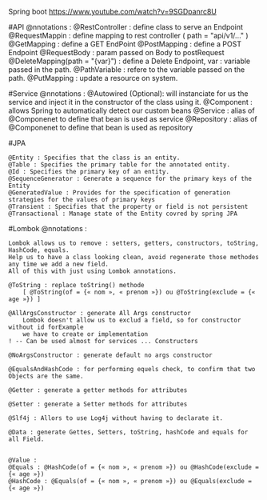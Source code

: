 Spring boot
https://www.youtube.com/watch?v=9SGDpanrc8U


#API @nnotations : 
    @RestController : define class to serve an Endpoint
    @RequestMappin : define mapping to rest controller ( path = "api/v1/..." )
    @GetMapping : define a GET EndPoint
    @PostMapping : define a POST Endpoint
    @RequestBody : param passed on Body to postRequest
    @DeleteMapping(path = "{var}") : define a Delete Endpoint, var : variable passed in the path.
    @PathVariable : refere to the variable passed on the path.
    @PutMapping : update a resource on system.


#Service @nnotations :
    @Autowired (Optional): will instanciate for us the service and inject it in the constructor of the class using it.
    @Component : allows Spring to automatically detect our custom beans
    @Service : alias of @Componenet to define that bean is used as service
    @Repository : alias of @Componenet to define that bean is used as repository

#JPA

    @Entity : Specifies that the class is an entity.
    @Table : Specifies the primary table for the annotated entity.
    @Id : Specifies the primary key of an entity.
    @SequenceGenerator : Generate a sequence for the primary keys of the Entity
    @GeneratedValue : Provides for the specification of generation strategies for the values of primary keys
    @Transient : Specifies that the property or field is not persistent
    @Transactional : Manage state of the Entity covred by spring JPA

#Lombok @nnotations :

    Lombok allows us to remove : setters, getters, constructors, toString, HashCode, equals.
    Help us to have a class looking clean, avoid regenerate those methodes any time we add a new field.
    All of this with just using Lombok annotations.

    @ToString : replace toString() methode
        [ @ToString(of = {« nom », « prenom »}) ou @ToString(exclude = {« age »}) ]
    
    @AllArgsConstructor : generate All Args constructor
        Lombok doesn't allow us to exclud a field, so for constructor without id forExample 
        we have to create or implementation
    ! -- Can be used almost for services ... Constructors

    @NoArgsConstructor : generate default no args constructor

    @EqualsAndHashCode : for performing equels check, to confirm that two Objects are the same.

    @Getter : generate a getter methods for attributes

    @Setter : generate a Setter methods for attributes
    
    @Slf4j : Allors to use Log4j without having to declarate it.

    @Data : generate Gettes, Setters, toString, hashCode and equals for all Field.


    @Value : 
    @Equals : @HashCode(of = {« nom », « prenom »}) ou @HashCode(exclude = {« age »})
    @HashCode : @Equals(of = {« nom », « prenom »}) ou @Equals(exclude = {« age »})

